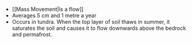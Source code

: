 - [[Mass Movement|Is a flow]]
- Averages 5 cm and 1 metre a year
- Occurs in tundra. When the top layer of soil thaws in summer, it saturates the soil and causes it to flow downwards above the bedrock and permafrost.